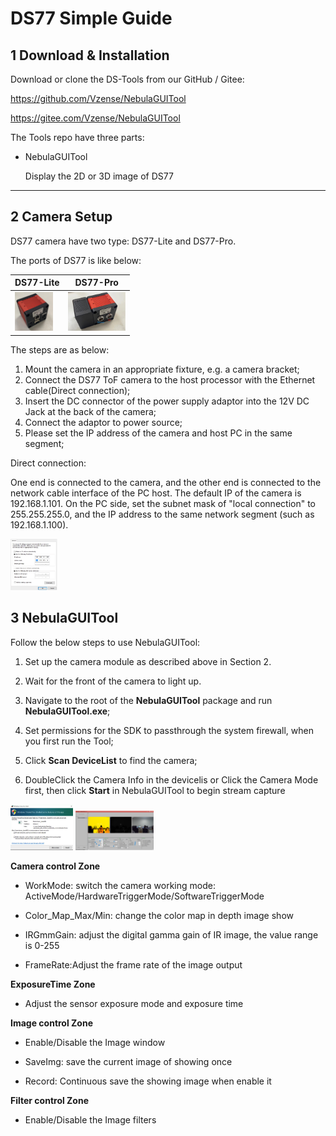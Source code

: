 # DS77 Simple Guide

## 1 Download & Installation

Download or clone the DS-Tools from our GitHub / Gitee:

https://github.com/Vzense/NebulaGUITool

https://gitee.com/Vzense/NebulaGUITool

The Tools repo have three parts:

- NebulaGUITool

  Display the 2D or 3D image of DS77 

------

## 2 Camera Setup

DS77 camera have two type: DS77-Lite and DS77-Pro.

The ports of DS77 is like below:

| DS77-Lite  | DS77-Pro |
| ------------- | ------------- |
| <img src="Images/DS77-Lite.png" alt="image-DS77-Lite" height="250" style="zoom:25%" />  |<img src="Images/DS77-Pro.png" alt="image-DS77-Pro" height="250" style="zoom:25%" />  |

The steps are as below: 

1. Mount the camera in an appropriate fixture, e.g. a camera bracket; 
2. Connect the DS77 ToF camera to the host processor with the Ethernet cable(Direct connection);
3. Insert the DC connector of the power supply adaptor into the 12V DC Jack at the back of the camera; 
4. Connect the adaptor to power source; 
5. Please set the IP address of the camera and host PC in the same segment; 

Direct connection: 

One end is connected to the camera, and the other end is connected to the network cable interface of the PC host. The default IP of the camera is 192.168.1.101. On the PC side, set the subnet mask of "local connection" to 255.255.255.0, and the IP address to the same network segment (such as 192.168.1.100).

<img src="Images/direct_connection_config.png" alt="image-20220530140939858" width="300" style="zoom:25%" />


## 3 NebulaGUITool

Follow the below steps to use NebulaGUITool:

1. Set up the camera module as described above in Section 2.

2. Wait for the front of the camera to light up.

3. Navigate to the root of the **NebulaGUITool** package and run **NebulaGUITool.exe**;

4. Set permissions for the SDK to passthrough the system firewall, when you first run the Tool;

5. Click **Scan DeviceList** to find the camera;

6. DoubleClick the Camera Info in the devicelis or Click the Camera Mode first, then click **Start** in NebulaGUITool to begin stream capture


<img src="Images/firewall_alert.png" alt="image-20220530141611070" width="400" style="zoom:25%" />


<img src="Images/NebulaGUITool.png" alt="image-2022053014272216" width="500" style="zoom:25%" />

**Camera control Zone**

* WorkMode: switch the camera working mode: ActiveMode/HardwareTriggerMode/SoftwareTriggerMode

* Color_Map_Max/Min:  change the color map in depth image show

* IRGmmGain: adjust the digital gamma gain of IR image, the value range is 0-255

* FrameRate:Adjust the frame rate of the image output
 

**ExposureTime Zone**

* Adjust the sensor exposure mode and exposure time

**Image control Zone**

* Enable/Disable the Image window

* SaveImg: save the current image of showing once

* Record: Continuous save the showing image when enable it

**Filter control Zone**

* Enable/Disable the Image filters
